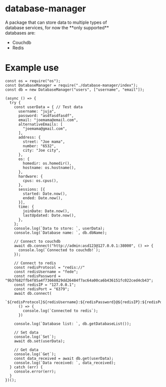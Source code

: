# database-manager
<p>A package that can store data to multiple types of </br>
database services, for now the **only supported** </br>
databases are:</br>
<ul>
  <li>Couchdb</li>
  <li>Redis</li>
</ul>
</p>

# Example use


    const os = require("os");
    const DatabaseManager = require("./database-manager/index");
    const db = new DatabaseManager("users", ["username", "email"]);

    (async () => {
      try {
        const userData = { // Test data
          username: "juja",
          password: "asdfasdfasdf",
          email: "joemama@email.com",
          alternativeEmails: [
            "joemama@gmail.com",
          ],
          address: {
            street: "Joe mama",
            number: "6532",
            city: "Joe city",
          },
          os: {
            homedir: os.homedir(),
            hostname: os.hostname(),
          },
          hardware: {
            cpus: os.cpus(),
          },
          sessions: [{
            started: Date.now(),
            ended: Date.now(),
          }],
          time: {
            joinDate: Date.now(),
            lastUpdated: Date.now(),
          },
        };
        console.log(`Data to store: `, userData);
        console.log(`Database name: `, db.dbName);

        // Connect to couchdb
        await db.connect("http://admin:asd123@127.0.0.1:38000", () => {
          console.log(`Connected to couchdb!`);
        });

        // Connect to redis
        const redisProtocol = "redis://"
        const redisUsername = "fede";
        const redisPassword = "9b3f682ffb4f85a4f73668829dd26484f7ac64a00ca6b436151fc022ced4cb43";
        const redisIP = "127.0.0.1";
        const redisPort = "6379";
        await db.connect(
          `${redisProtocol}${redisUsername}:${redisPassword}@${redisIP}:${redisPort}`,
          () => {
            console.log(`Connected to redis`);
          })

        console.log(`Database list: `, db.getDatabaseList());

        // Set data
        console.log(`Set`);
        await db.set(userData);

        // Get data
        console.log(`Get`);
        const data_received = await db.get(userData);
        console.log(`Data received: `, data_received);
      } catch (err) {
        console.error(err);
      }
    })();

